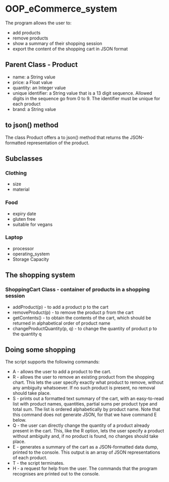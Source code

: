 # OOP_eCommerce_system

The program allows the user to:
- add products
- remove products
- show a summary of their shopping session
- export the content of the shopping cart in JSON format

## Parent Class - Product
- name: a String value
- price: a Float value
- quantity: an Integer value
- unique identifier: a String value that is a 13 digit sequence. Allowed digits in the sequence go from 0 to 9. The identifier must be unique for each product
- brand: a String value

## to json() method
The class Product offers a to json() method that returns the JSON-formatted representation of the product. 

## Subclasses
### Clothing
- size
- material

### Food
- expiry date
- gluten free
- suitable for vegans

### Laptop
- processor
- operating_system
- Storage Capacity

## The shopping system
### ShoppingCart Class - container of products in a shopping session

- addProduct(p) - to add a product p to the cart
- removeProduct(p) - to remove the product p from the cart
- getContents() - to obtain the contents of the cart, which should be returned in alphabetical order of product name
- changeProductQuantity(p, q) - to change the quantity of product p to the quantity q

## Doing some shopping
The script supports the following commands:
- A - allows the user to add a product to the cart.
- R - allows the user to remove an existing product from the shopping chart. This lets the user specify exactly what product to remove, without any ambiguity whatsoever. If no such product is present, no removal should take place.
- S - prints out a formatted text summary of the cart, with an easy-to-read list with product names, quantities, partial sums per product type and total sum. The list is ordered alphabetically by product name. Note that this command does not generate JSON, for that we have command E below.
- Q - the user can directly change the quantity of a product already present in the cart. This, like the R option, lets the user specify a product without ambiguity and, if no product is found, no changes should take place.
- E - generates a summary of the cart as a JSON-formatted data dump, printed to the console. This output is an array of JSON representations of each product.
- T - the script terminates.
- H - a request for help from the user. The commands that the program recognises are printed
out to the console.

